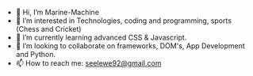 - 👋 Hi, I’m Marine-Machine
- 👀 I’m interested in Technologies, coding and programming, sports (Chess and Cricket)
- 🌱 I’m currently learning advanced CSS & Javascript. 
- 💞️ I’m looking to collaborate on frameworks, DOM's, App Development and Python.
- 📫 How to reach me: seelewe92@gmail.com 
